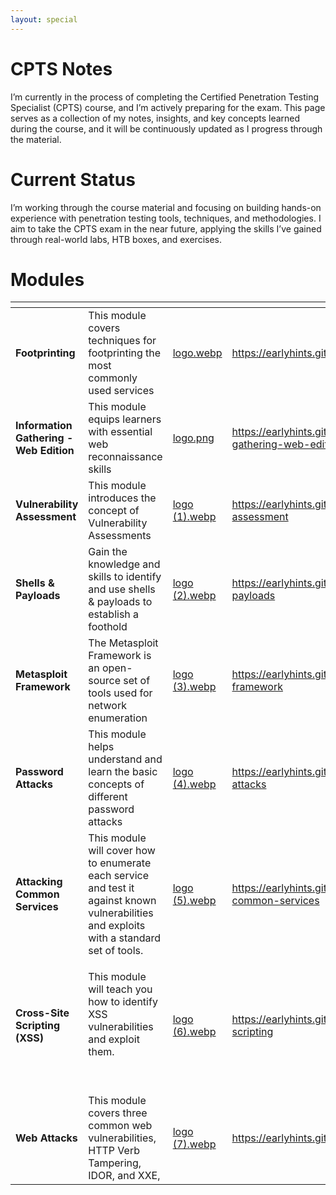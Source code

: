 ```yaml
---
layout: special
---
```


# CPTS Notes

I’m currently in the process of completing the Certified Penetration Testing Specialist (CPTS) course, and I’m actively preparing for the exam. This page serves as a collection of my notes, insights, and key concepts learned during the course, and it will be continuously updated as I progress through the material.

# Current Status

I’m working through the course material and focusing on building hands-on experience with penetration testing tools, techniques, and methodologies. I aim to take the CPTS exam in the near future, applying the skills I’ve gained through real-world labs, HTB boxes, and exercises.

# Modules

<table data-view="cards"><thead><tr><th></th><th></th><th data-hidden data-card-cover data-type="files"></th><th data-hidden data-card-target data-type="content-ref"></th></tr></thead><tbody><tr><td><strong>Footprinting</strong></td><td>This module covers techniques for footprinting the most commonly used services</td><td><a href=".gitbook/assets/logo.webp">logo.webp</a></td><td><a href="https://earlyhints.github.io/CPTS/footprinting">https://earlyhints.github.io/CPTS/footprinting</a></td></tr><tr><td><strong>Information Gathering - Web Edition</strong></td><td>This module equips learners with essential web reconnaissance skills</td><td><a href=".gitbook/assets/logo.png">logo.png</a></td><td><a href="https://earlyhints.github.io/CPTS/information-gathering-web-edition">https://earlyhints.github.io/CPTS/information-gathering-web-edition</a></td></tr><tr><td><strong>Vulnerability Assessment</strong></td><td>This module introduces the concept of Vulnerability Assessments</td><td><a href=".gitbook/assets/logo (1).webp">logo (1).webp</a></td><td><a href="https://earlyhints.github.io/CPTS/vulnerability-assessment">https://earlyhints.github.io/CPTS/vulnerability-assessment</a></td></tr><tr><td><strong>Shells &#x26; Payloads</strong></td><td>Gain the knowledge and skills to identify and use shells &#x26; payloads to establish a foothold</td><td><a href=".gitbook/assets/logo (2).webp">logo (2).webp</a></td><td><a href="https://earlyhints.github.io/CPTS/shells-and-payloads">https://earlyhints.github.io/CPTS/shells-and-payloads</a></td></tr><tr><td><strong>Metasploit Framework</strong></td><td>The Metasploit Framework is an open-source set of tools used for network enumeration</td><td><a href=".gitbook/assets/logo (3).webp">logo (3).webp</a></td><td><a href="https://earlyhints.github.io/CPTS/metasploit-framework">https://earlyhints.github.io/CPTS/metasploit-framework</a></td></tr><tr><td><strong>Password Attacks</strong></td><td>This module helps understand and learn the basic concepts of different password attacks</td><td><a href=".gitbook/assets/logo (4).webp">logo (4).webp</a></td><td><a href="https://earlyhints.github.io/CPTS/password-attacks">https://earlyhints.github.io/CPTS/password-attacks</a></td></tr><tr><td><strong>Attacking Common Services</strong></td><td>This module will cover how to enumerate each service and test it against known vulnerabilities and exploits with a standard set of tools.</td><td><a href=".gitbook/assets/logo (5).webp">logo (5).webp</a></td><td><a href="https://earlyhints.github.io/CPTS/attacking-common-services">https://earlyhints.github.io/CPTS/attacking-common-services</a></td></tr><tr><td><strong>Cross-Site Scripting (XSS)</strong></td><td><p>This module will teach you how to identify XSS vulnerabilities and exploit them.</p><p><br></p></td><td><a href=".gitbook/assets/logo (6).webp">logo (6).webp</a></td><td><a href="https://earlyhints.github.io/CPTS/cross-site-scripting">https://earlyhints.github.io/CPTS/cross-site-scripting</a></td></tr><tr><td><strong>Web Attacks</strong></td><td>This module covers three common web vulnerabilities, HTTP Verb Tampering, IDOR, and XXE,</td><td><a href=".gitbook/assets/logo (7).webp">logo (7).webp</a></td><td><a href="https://earlyhints.github.io/CPTS/web-attacks">https://earlyhints.github.io/CPTS/web-attacks</a></td></tr></tbody></table>

